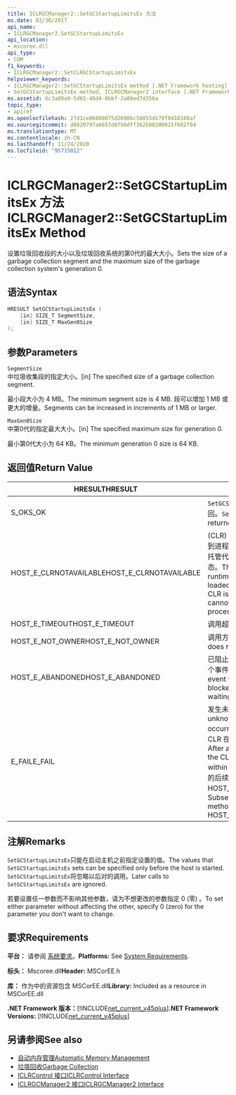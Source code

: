 ```yaml
---
title: ICLRGCManager2::SetGCStartupLimitsEx 方法
ms.date: 03/30/2017
api_name:
- ICLRGCManager2.SetGCStartupLimitsEx
api_location:
- mscoree.dll
api_type:
- COM
f1_keywords:
- ICLRGCManager2::SetCLRGCStartupLimitsEx
helpviewer_keywords:
- ICLRGCManager2::SetGCStartupLimitsEx method [.NET Framework hosting]
- SetGCStartupLimitsEx method, ICLRGCManager2 interface [.NET Framework hosting]
ms.assetid: 6c3a08a9-5d65-48d4-8bbf-2a86ed7d356a
topic_type:
- apiref
ms.openlocfilehash: 27d1ce06800075d2690bc508554b70f8d10168af
ms.sourcegitcommit: d8020797a6657d0fbbdff362b80300815f682f94
ms.translationtype: MT
ms.contentlocale: zh-CN
ms.lasthandoff: 11/24/2020
ms.locfileid: "95715012"
---
```

# <a name="iclrgcmanager2setgcstartuplimitsex-method"></a><span data-ttu-id="38100-102">ICLRGCManager2::SetGCStartupLimitsEx 方法</span><span class="sxs-lookup"><span data-stu-id="38100-102">ICLRGCManager2::SetGCStartupLimitsEx Method</span></span>

<span data-ttu-id="38100-103">设置垃圾回收段的大小以及垃圾回收系统的第0代的最大大小。</span><span class="sxs-lookup"><span data-stu-id="38100-103">Sets the size of a garbage collection segment and the maximum size of the garbage collection system's generation 0.</span></span>  
  
## <a name="syntax"></a><span data-ttu-id="38100-104">语法</span><span class="sxs-lookup"><span data-stu-id="38100-104">Syntax</span></span>  
  
```cpp  
HRESULT SetGCStartupLimitsEx (  
    [in] SIZE_T SegmentSize,
    [in] SIZE_T MaxGen0Size  
);  
```  
  
## <a name="parameters"></a><span data-ttu-id="38100-105">参数</span><span class="sxs-lookup"><span data-stu-id="38100-105">Parameters</span></span>  

 `SegmentSize`  
 <span data-ttu-id="38100-106">中垃圾收集段的指定大小。</span><span class="sxs-lookup"><span data-stu-id="38100-106">[in] The specified size of a garbage collection segment.</span></span>  
  
 <span data-ttu-id="38100-107">最小段大小为 4 MB。</span><span class="sxs-lookup"><span data-stu-id="38100-107">The minimum segment size is 4 MB.</span></span> <span data-ttu-id="38100-108">段可以增加 1 MB 或更大的增量。</span><span class="sxs-lookup"><span data-stu-id="38100-108">Segments can be increased in increments of 1 MB or larger.</span></span>  
  
 `MaxGen0Size`  
 <span data-ttu-id="38100-109">中第0代的指定最大大小。</span><span class="sxs-lookup"><span data-stu-id="38100-109">[in] The specified maximum size for generation 0.</span></span>  
  
 <span data-ttu-id="38100-110">最小第0代大小为 64 KB。</span><span class="sxs-lookup"><span data-stu-id="38100-110">The minimum generation 0 size is 64 KB.</span></span>  
  
## <a name="return-value"></a><span data-ttu-id="38100-111">返回值</span><span class="sxs-lookup"><span data-stu-id="38100-111">Return Value</span></span>  
  
|<span data-ttu-id="38100-112">HRESULT</span><span class="sxs-lookup"><span data-stu-id="38100-112">HRESULT</span></span>|<span data-ttu-id="38100-113">说明</span><span class="sxs-lookup"><span data-stu-id="38100-113">Description</span></span>|  
|-------------|-----------------|  
|<span data-ttu-id="38100-114">S_OK</span><span class="sxs-lookup"><span data-stu-id="38100-114">S_OK</span></span>|<span data-ttu-id="38100-115">`SetGCStartupLimitsEx` 已成功返回。</span><span class="sxs-lookup"><span data-stu-id="38100-115">`SetGCStartupLimitsEx` returned successfully.</span></span>|  
|<span data-ttu-id="38100-116">HOST_E_CLRNOTAVAILABLE</span><span class="sxs-lookup"><span data-stu-id="38100-116">HOST_E_CLRNOTAVAILABLE</span></span>|<span data-ttu-id="38100-117"> (CLR) 的公共语言运行时未加载到进程中，或 CLR 处于无法运行托管代码或成功处理调用的状态。</span><span class="sxs-lookup"><span data-stu-id="38100-117">The common language runtime (CLR) has not been loaded into a process, or the CLR is in a state in which it cannot run managed code or process the call successfully.</span></span>|  
|<span data-ttu-id="38100-118">HOST_E_TIMEOUT</span><span class="sxs-lookup"><span data-stu-id="38100-118">HOST_E_TIMEOUT</span></span>|<span data-ttu-id="38100-119">调用超时。</span><span class="sxs-lookup"><span data-stu-id="38100-119">The call timed out.</span></span>|  
|<span data-ttu-id="38100-120">HOST_E_NOT_OWNER</span><span class="sxs-lookup"><span data-stu-id="38100-120">HOST_E_NOT_OWNER</span></span>|<span data-ttu-id="38100-121">调用方不拥有该锁。</span><span class="sxs-lookup"><span data-stu-id="38100-121">The caller does not own the lock.</span></span>|  
|<span data-ttu-id="38100-122">HOST_E_ABANDONED</span><span class="sxs-lookup"><span data-stu-id="38100-122">HOST_E_ABANDONED</span></span>|<span data-ttu-id="38100-123">已阻止的线程或纤程正在等待某个事件时，该事件被取消。</span><span class="sxs-lookup"><span data-stu-id="38100-123">An event was canceled while a blocked thread or fiber was waiting on it.</span></span>|  
|<span data-ttu-id="38100-124">E_FAIL</span><span class="sxs-lookup"><span data-stu-id="38100-124">E_FAIL</span></span>|<span data-ttu-id="38100-125">发生未知的灾难性故障。</span><span class="sxs-lookup"><span data-stu-id="38100-125">An unknown catastrophic failure occurred.</span></span> <span data-ttu-id="38100-126">方法返回 E_FAIL 后，CLR 在该进程内将不再可用。</span><span class="sxs-lookup"><span data-stu-id="38100-126">After a method returns E_FAIL, the CLR is no longer usable within the process.</span></span> <span data-ttu-id="38100-127">对宿主方法的后续调用会返回 HOST_E_CLRNOTAVAILABLE。</span><span class="sxs-lookup"><span data-stu-id="38100-127">Subsequent calls to hosting methods return HOST_E_CLRNOTAVAILABLE.</span></span>|  
  
## <a name="remarks"></a><span data-ttu-id="38100-128">注解</span><span class="sxs-lookup"><span data-stu-id="38100-128">Remarks</span></span>  

 <span data-ttu-id="38100-129">`SetGCStartupLimitsEx`只能在启动主机之前指定设置的值。</span><span class="sxs-lookup"><span data-stu-id="38100-129">The values that `SetGCStartupLimitsEx` sets can be specified only before the host is started.</span></span> <span data-ttu-id="38100-130">`SetGCStartupLimitsEx`将忽略以后对的调用。</span><span class="sxs-lookup"><span data-stu-id="38100-130">Later calls to `SetGCStartupLimitsEx` are ignored.</span></span>  
  
 <span data-ttu-id="38100-131">若要设置任一参数而不影响其他参数，请为不想更改的参数指定 0 (零) 。</span><span class="sxs-lookup"><span data-stu-id="38100-131">To set either parameter without affecting the other, specify 0 (zero) for the parameter you don't want to change.</span></span>  
  
## <a name="requirements"></a><span data-ttu-id="38100-132">要求</span><span class="sxs-lookup"><span data-stu-id="38100-132">Requirements</span></span>  

 <span data-ttu-id="38100-133">**平台：** 请参阅 [系统要求](../../get-started/system-requirements.md)。</span><span class="sxs-lookup"><span data-stu-id="38100-133">**Platforms:** See [System Requirements](../../get-started/system-requirements.md).</span></span>  
  
 <span data-ttu-id="38100-134">**标头：** Mscoree.dll</span><span class="sxs-lookup"><span data-stu-id="38100-134">**Header:** MSCorEE.h</span></span>  
  
 <span data-ttu-id="38100-135">**库：** 作为中的资源包含 MSCorEE.dll</span><span class="sxs-lookup"><span data-stu-id="38100-135">**Library:** Included as a resource in MSCorEE.dll</span></span>  
  
 <span data-ttu-id="38100-136">**.NET Framework 版本：**[!INCLUDE[net_current_v45plus](../../../../includes/net-current-v45plus-md.md)]</span><span class="sxs-lookup"><span data-stu-id="38100-136">**.NET Framework Versions:** [!INCLUDE[net_current_v45plus](../../../../includes/net-current-v45plus-md.md)]</span></span>  
  
## <a name="see-also"></a><span data-ttu-id="38100-137">另请参阅</span><span class="sxs-lookup"><span data-stu-id="38100-137">See also</span></span>

- [<span data-ttu-id="38100-138">自动内存管理</span><span class="sxs-lookup"><span data-stu-id="38100-138">Automatic Memory Management</span></span>](../../../standard/automatic-memory-management.md)
- [<span data-ttu-id="38100-139">垃圾回收</span><span class="sxs-lookup"><span data-stu-id="38100-139">Garbage Collection</span></span>](../../../standard/garbage-collection/index.md)
- [<span data-ttu-id="38100-140">ICLRControl 接口</span><span class="sxs-lookup"><span data-stu-id="38100-140">ICLRControl Interface</span></span>](iclrcontrol-interface.md)
- [<span data-ttu-id="38100-141">ICLRGCManager2 接口</span><span class="sxs-lookup"><span data-stu-id="38100-141">ICLRGCManager2 Interface</span></span>](iclrgcmanager2-interface.md)
